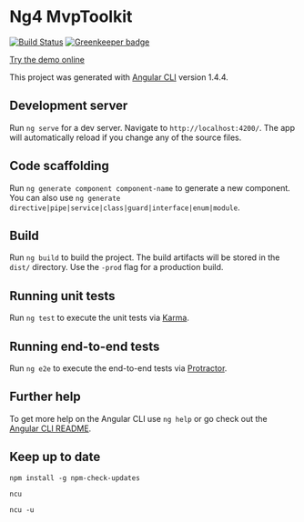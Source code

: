 # Ng4 MvpToolkit 

[![Build Status](https://travis-ci.org/vlad-ovsyannikov/ng4-mvp-toolkit.svg?branch=master)](https://travis-ci.org/vlad-ovsyannikov/ng4-mvp-toolkit) [![Greenkeeper badge](https://badges.greenkeeper.io/vlad-ovsyannikov/ng4-mvp-toolkit.svg)](https://greenkeeper.io/)


[Try the demo online](http://ng4-mvp-toolkit.surge.sh)


This project was generated with [Angular CLI](https://github.com/angular/angular-cli) version 1.4.4.

## Development server

Run `ng serve` for a dev server. Navigate to `http://localhost:4200/`. The app will automatically reload if you change any of the source files.

## Code scaffolding

Run `ng generate component component-name` to generate a new component. You can also use `ng generate directive|pipe|service|class|guard|interface|enum|module`.

## Build

Run `ng build` to build the project. The build artifacts will be stored in the `dist/` directory. Use the `-prod` flag for a production build.

## Running unit tests

Run `ng test` to execute the unit tests via [Karma](https://karma-runner.github.io).

## Running end-to-end tests

Run `ng e2e` to execute the end-to-end tests via [Protractor](http://www.protractortest.org/).

## Further help

To get more help on the Angular CLI use `ng help` or go check out the [Angular CLI README](https://github.com/angular/angular-cli/blob/master/README.md).

## Keep up to date

`npm install -g npm-check-updates`

`ncu`

`ncu -u`

